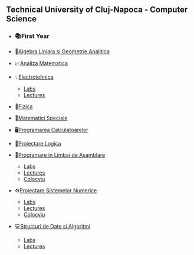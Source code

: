 ## Technical University of Cluj-Napoca - Computer Science

  * ### 📚First Year

  * 📝[Algebra Liniara si Geometrie Analitica](First_Year/ALGA)
  * 📈[Analiza Matematica](First_Year/AM-I)
  * 💡[Electrotehnica](First_Year/ET)
     * [Labs](First_Year/ET/labs)
     * [Lectures](First_Year/ET/lectures)
  * 🔋[Fizica](First_Year/FIZ)
  * 🧠[Matematici Speciale](First_Year/MS)
  * 🖥️[Programarea Calculatoarelor](First_Year/PC)
  * 📖[Proiectare Logica](First_Year/PL)
  * 💾[Programare in Limbaj de Asamblare](First_Year/PLA)
     * [Labs](First_Year/PLA/labs)
     * [Lectures](First_Year/PLA/lectures)
     * [Colocviu](First_Year/PLA/colocviu/Colocviu)
  * ⚙️[Proiectare Sistemelor Numerice](First_Year/PSN)
     * [Labs](First_Year/PSN/labs)
     * [Lectures](First_Year/PSN/lectures)
     * [Colocviu](First_Year/PSN/colocviu)
  * 💻[Structuri de Date si Algoritmi](First_Year/SDA)
     * [Labs](First_Year/SDA/labs)
     * [Lectures](First_Year/SDA/lectures)
     
